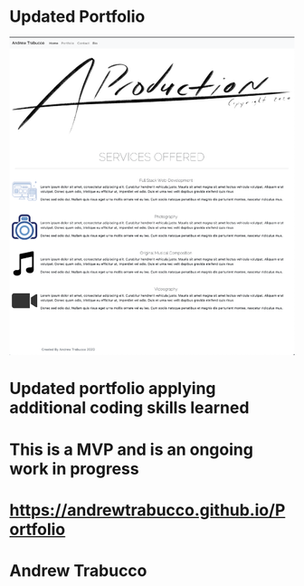 # Updated Portfolio

![Screenshot](/assets/example.png)

# Updated portfolio applying additional coding skills learned

# This is a MVP and is an ongoing work in progress

# https://andrewtrabucco.github.io/Portfolio

# Andrew Trabucco